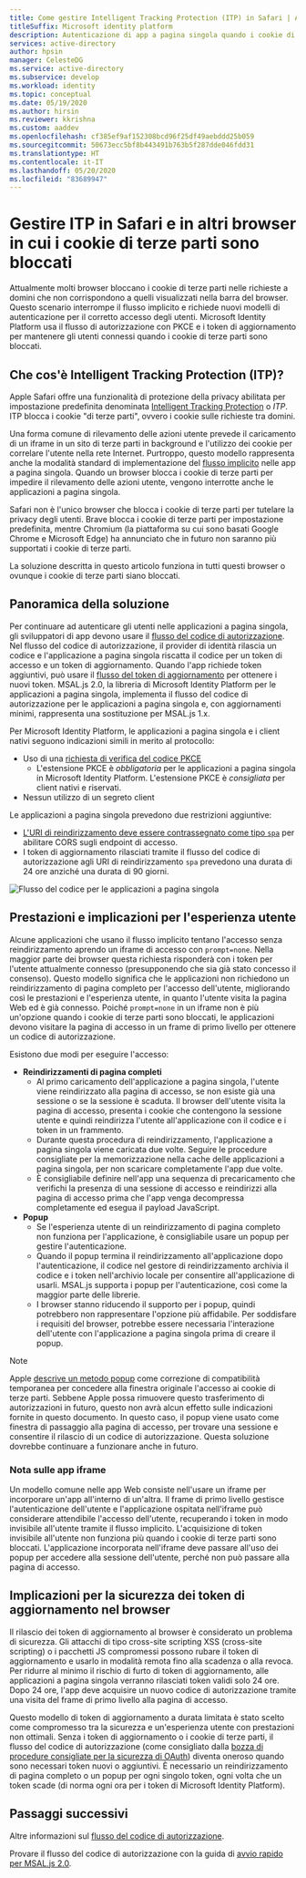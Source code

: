 ```yaml
---
title: Come gestire Intelligent Tracking Protection (ITP) in Safari | Azure
titleSuffix: Microsoft identity platform
description: Autenticazione di app a pagina singola quando i cookie di terze parti non sono più consentiti.
services: active-directory
author: hpsin
manager: CelesteDG
ms.service: active-directory
ms.subservice: develop
ms.workload: identity
ms.topic: conceptual
ms.date: 05/19/2020
ms.author: hirsin
ms.reviewer: kkrishna
ms.custom: aaddev
ms.openlocfilehash: cf385ef9af152308bcd96f25df49aebddd25b059
ms.sourcegitcommit: 50673ecc5bf8b443491b763b5f287dde046fdd31
ms.translationtype: HT
ms.contentlocale: it-IT
ms.lasthandoff: 05/20/2020
ms.locfileid: "83689947"
---
```

# <a name="handle-itp-in-safari-and-other-browsers-where-third-party-cookies-are-blocked"></a>Gestire ITP in Safari e in altri browser in cui i cookie di terze parti sono bloccati

Attualmente molti browser bloccano i cookie di terze parti nelle richieste a domini che non corrispondono a quelli visualizzati nella barra del browser. Questo scenario interrompe il flusso implicito e richiede nuovi modelli di autenticazione per il corretto accesso degli utenti. Microsoft Identity Platform usa il flusso di autorizzazione con PKCE e i token di aggiornamento per mantenere gli utenti connessi quando i cookie di terze parti sono bloccati.

## <a name="what-is-intelligent-tracking-protection-itp"></a>Che cos'è Intelligent Tracking Protection (ITP)?

Apple Safari offre una funzionalità di protezione della privacy abilitata per impostazione predefinita denominata [Intelligent Tracking Protection](https://webkit.org/tracking-prevention-policy/) o *ITP*. ITP blocca i cookie "di terze parti", ovvero i cookie sulle richieste tra domini.

Una forma comune di rilevamento delle azioni utente prevede il caricamento di un iframe in un sito di terze parti in background e l'utilizzo dei cookie per correlare l'utente nella rete Internet. Purtroppo, questo modello rappresenta anche la modalità standard di implementazione del [flusso implicito](v2-oauth2-implicit-grant-flow.md) nelle app a pagina singola. Quando un browser blocca i cookie di terze parti per impedire il rilevamento delle azioni utente, vengono interrotte anche le applicazioni a pagina singola.

Safari non è l'unico browser che blocca i cookie di terze parti per tutelare la privacy degli utenti. Brave blocca i cookie di terze parti per impostazione predefinita, mentre Chromium (la piattaforma su cui sono basati Google Chrome e Microsoft Edge) ha annunciato che in futuro non saranno più supportati i cookie di terze parti.

La soluzione descritta in questo articolo funziona in tutti questi browser o ovunque i cookie di terze parti siano bloccati.

## <a name="overview-of-the-solution"></a>Panoramica della soluzione

Per continuare ad autenticare gli utenti nelle applicazioni a pagina singola, gli sviluppatori di app devono usare il [flusso del codice di autorizzazione](v2-oauth2-auth-code-flow.md). Nel flusso del codice di autorizzazione, il provider di identità rilascia un codice e l'applicazione a pagina singola riscatta il codice per un token di accesso e un token di aggiornamento. Quando l'app richiede token aggiuntivi, può usare il [flusso del token di aggiornamento](v2-oauth2-auth-code-flow.md#refresh-the-access-token) per ottenere i nuovi token. MSAL.js 2.0, la libreria di Microsoft Identity Platform per le applicazioni a pagina singola, implementa il flusso del codice di autorizzazione per le applicazioni a pagina singola e, con aggiornamenti minimi, rappresenta una sostituzione per MSAL.js 1.x.

Per Microsoft Identity Platform, le applicazioni a pagina singola e i client nativi seguono indicazioni simili in merito al protocollo:

* Uso di una [richiesta di verifica del codice PKCE](https://tools.ietf.org/html/rfc7636)
    * L'estensione PKCE è *obbligatoria* per le applicazioni a pagina singola in Microsoft Identity Platform. L'estensione PKCE è *consigliata* per client nativi e riservati.
* Nessun utilizzo di un segreto client

Le applicazioni a pagina singola prevedono due restrizioni aggiuntive:

* [L'URI di reindirizzamento deve essere contrassegnato come tipo `spa`](v2-oauth2-auth-code-flow.md#setup-required-for-single-page-apps) per abilitare CORS sugli endpoint di accesso.
* I token di aggiornamento rilasciati tramite il flusso del codice di autorizzazione agli URI di reindirizzamento `spa` prevedono una durata di 24 ore anziché una durata di 90 giorni.

![Flusso del codice per le applicazioni a pagina singola](media/v2-oauth-auth-code-spa/active-directory-oauth-code-spa.png)

## <a name="performance-and-ux-implications"></a>Prestazioni e implicazioni per l'esperienza utente

Alcune applicazioni che usano il flusso implicito tentano l'accesso senza reindirizzamento aprendo un iframe di accesso con `prompt=none`. Nella maggior parte dei browser questa richiesta risponderà con i token per l'utente attualmente connesso (presupponendo che sia già stato concesso il consenso). Questo modello significa che le applicazioni non richiedono un reindirizzamento di pagina completo per l'accesso dell'utente, migliorando così le prestazioni e l'esperienza utente, in quanto l'utente visita la pagina Web ed è già connesso. Poiché `prompt=none` in un iframe non è più un'opzione quando i cookie di terze parti sono bloccati, le applicazioni devono visitare la pagina di accesso in un frame di primo livello per ottenere un codice di autorizzazione.

Esistono due modi per eseguire l'accesso:

* **Reindirizzamenti di pagina completi**
    * Al primo caricamento dell'applicazione a pagina singola, l'utente viene reindirizzato alla pagina di accesso, se non esiste già una sessione o se la sessione è scaduta. Il browser dell'utente visita la pagina di accesso, presenta i cookie che contengono la sessione utente e quindi reindirizza l'utente all'applicazione con il codice e i token in un frammento.
    * Durante questa procedura di reindirizzamento, l'applicazione a pagina singola viene caricata due volte. Seguire le procedure consigliate per la memorizzazione nella cache delle applicazioni a pagina singola, per non scaricare completamente l'app due volte.
    * È consigliabile definire nell'app una sequenza di precaricamento che verifichi la presenza di una sessione di accesso e reindirizzi alla pagina di accesso prima che l'app venga decompressa completamente ed esegua il payload JavaScript.
* **Popup**
    * Se l'esperienza utente di un reindirizzamento di pagina completo non funziona per l'applicazione, è consigliabile usare un popup per gestire l'autenticazione.
    * Quando il popup termina il reindirizzamento all'applicazione dopo l'autenticazione, il codice nel gestore di reindirizzamento archivia il codice e i token nell'archivio locale per consentire all'applicazione di usarli. MSAL.js supporta i popup per l'autenticazione, così come la maggior parte delle librerie.
    * I browser stanno riducendo il supporto per i popup, quindi potrebbero non rappresentare l'opzione più affidabile. Per soddisfare i requisiti del browser, potrebbe essere necessaria l'interazione dell'utente con l'applicazione a pagina singola prima di creare il popup.

>[!NOTE]
> Apple [descrive un metodo popup](https://webkit.org/blog/8311/intelligent-tracking-prevention-2-0/) come correzione di compatibilità temporanea per concedere alla finestra originale l'accesso ai cookie di terze parti. Sebbene Apple possa rimuovere questo trasferimento di autorizzazioni in futuro, questo non avrà alcun effetto sulle indicazioni fornite in questo documento. In questo caso, il popup viene usato come finestra di passaggio alla pagina di accesso, per trovare una sessione e consentire il rilascio di un codice di autorizzazione. Questa soluzione dovrebbe continuare a funzionare anche in futuro.

### <a name="a-note-on-iframe-apps"></a>Nota sulle app iframe

Un modello comune nelle app Web consiste nell'usare un iframe per incorporare un'app all'interno di un'altra. Il frame di primo livello gestisce l'autenticazione dell'utente e l'applicazione ospitata nell'iframe può considerare attendibile l'accesso dell'utente, recuperando i token in modo invisibile all'utente tramite il flusso implicito. L'acquisizione di token invisibile all'utente non funziona più quando i cookie di terze parti sono bloccati. L'applicazione incorporata nell'iframe deve passare all'uso dei popup per accedere alla sessione dell'utente, perché non può passare alla pagina di accesso.

## <a name="security-implications-of-refresh-tokens-in-the-browser"></a>Implicazioni per la sicurezza dei token di aggiornamento nel browser

Il rilascio dei token di aggiornamento al browser è considerato un problema di sicurezza. Gli attacchi di tipo cross-site scripting XSS (cross-site scripting) o i pacchetti JS compromessi possono rubare il token di aggiornamento e usarlo in modalità remota fino alla scadenza o alla revoca. Per ridurre al minimo il rischio di furto di token di aggiornamento, alle applicazioni a pagina singola verranno rilasciati token validi solo 24 ore. Dopo 24 ore, l'app deve acquisire un nuovo codice di autorizzazione tramite una visita del frame di primo livello alla pagina di accesso.

Questo modello di token di aggiornamento a durata limitata è stato scelto come compromesso tra la sicurezza e un'esperienza utente con prestazioni non ottimali. Senza i token di aggiornamento o i cookie di terze parti, il flusso del codice di autorizzazione (come consigliato dalla [bozza di procedure consigliate per la sicurezza di OAuth](https://tools.ietf.org/html/draft-ietf-oauth-security-topics-14)) diventa oneroso quando sono necessari token nuovi o aggiuntivi. È necessario un reindirizzamento di pagina completo o un popup per ogni singolo token, ogni volta che un token scade (di norma ogni ora per i token di Microsoft Identity Platform).

## <a name="next-steps"></a>Passaggi successivi

Altre informazioni sul [flusso del codice di autorizzazione](v2-oauth2-auth-code-flow.md).

Provare il flusso del codice di autorizzazione con la guida di [avvio rapido per MSAL.js 2.0](quickstart-v2-javascript-auth-code.md).
